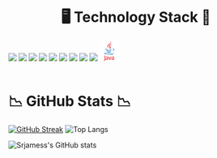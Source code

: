 <h1 align="center"> 🖥️ Technology Stack 📱 </h1>

<div align="left">
    <div>
        <img
            src="https://camo.githubusercontent.com/d4d9d935f85b68223a3514c6a889ea3ed6a77afb5f560c05baa1a1b168077830/68747470733a2f2f696d672e736869656c64732e696f2f62616467652f68746d6c352d2532334533344632362e7376673f7374796c653d666f722d7468652d6261646765266c6f676f3d68746d6c35266c6f676f436f6c6f723d7768697465" />
        <img
            src="https://img.shields.io/badge/JavaScript%20-%23F7DF1E.svg?style=for-the-badge&logo=JavaScript&logoColor=black" />
        <img src="https://img.shields.io/badge/CSS%20-%231572B6.svg?style=for-the-badge&logo=css3&logoColor=white" />
        <img src="https://img.shields.io/badge/React%20-%2361DAFB.svg?style=for-the-badge&logo=react&logoColor=white" />
        <img src="https://img.shields.io/badge/postgres%20-%23336791.svg?style=for-the-badge&logo=postgresql&logoColor=white" />
        <img src="https://img.shields.io/badge/Python%20-%2314354C.svg?style=for-the-badge&logo=python&logoColor=white" />
        <img
            src="https://camo.githubusercontent.com/cf06fedcca8eedc2ebcf41a87c79ae200b8e7f79b65a9c2dcd833d1990bd3290/68747470733a2f2f696d672e736869656c64732e696f2f62616467652f506f73746d616e2d4646364333373f7374796c653d666f722d7468652d6261646765266c6f676f3d706f73746d616e266c6f676f436f6c6f723d7768697465" />
        <img
            src="https://camo.githubusercontent.com/37978bd6b3ad8a8a759e989e5d3faf5c755f355e17a7963336a565adf240344d/68747470733a2f2f696d672e736869656c64732e696f2f62616467652f617a7572652d2532333030373243362e7376673f7374796c653d666f722d7468652d6261646765266c6f676f3d617a7572652d6465766f7073266c6f676f436f6c6f723d7768697465" />
        <img
            src="https://camo.githubusercontent.com/84e0999fa027dedfb31a169d54da33fd98f9691c0b3aba4687a0e0a64cede44d/68747470733a2f2f696d672e736869656c64732e696f2f62616467652f6d7973716c2d2532333030662e7376673f7374796c653d666f722d7468652d6261646765266c6f676f3d6d7973716c266c6f676f436f6c6f723d7768697465" />
        <img src="https://github.com/devicons/devicon/blob/master/icons/java/java-original-wordmark.svg" whith="40"
            height="40" />
    </div>
</div>

<br />

<h1> 📉 GitHub Stats 📉 </h1>


[![GitHub
Streak](http://github-readme-streak-stats.herokuapp.com?user=Srjamess&theme=prussian&border_radius=3.9)](https://git.io/streak-stats) 
![Top Langs](https://github-readme-stats.vercel.app/api/top-langs/?username=Srjamess&layout=compact&theme=prussian)

![Srjamess's GitHub stats](https://github-readme-stats.vercel.app/api?username=srjamess&show_icons=true&theme=transparent)


